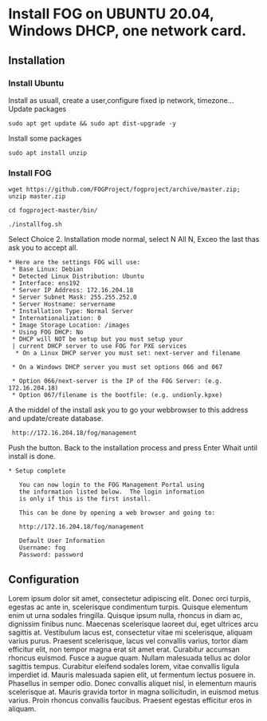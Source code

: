 # Install FOG on UBUNTU 20.04, Windows DHCP, one network card.
## Installation
### Install Ubuntu
Install as usuall, create a user,configure fixed ip network, timezone...
Update packages
``` {.bash}
sudo apt get update && sudo apt dist-upgrade -y
```
Install some packages
``` {.bash}
sudo apt install unzip
```
### Install FOG
``` {.bash}
wget https://github.com/FOGProject/fogproject/archive/master.zip; unzip master.zip
```
``` {.bash}
cd fogproject-master/bin/
```
``` {.bash}
./installfog.sh
```
Select Choice 2.
Installation mode normal, select N
All N, Exceo the last thas ask you to accept all.

``` {.bash}
* Here are the settings FOG will use:
 * Base Linux: Debian
 * Detected Linux Distribution: Ubuntu
 * Interface: ens192
 * Server IP Address: 172.16.204.18
 * Server Subnet Mask: 255.255.252.0
 * Server Hostname: servername
 * Installation Type: Normal Server
 * Internationalization: 0
 * Image Storage Location: /images
 * Using FOG DHCP: No
 * DHCP will NOT be setup but you must setup your
 | current DHCP server to use FOG for PXE services
  * On a Linux DHCP server you must set: next-server and filename

 * On a Windows DHCP server you must set options 066 and 067

 * Option 066/next-server is the IP of the FOG Server: (e.g. 172.16.204.18)
 * Option 067/filename is the bootfile: (e.g. undionly.kpxe)
```
A the middel of the install ask you to go your webbrowser to this address and update/create database.
``` {.bash}
 http://172.16.204.18/fog/management
```
Push the button.
Back to the installation process and press Enter
Whait until install is done.
``` {.bash}
* Setup complete

   You can now login to the FOG Management Portal using
   the information listed below.  The login information
   is only if this is the first install.

   This can be done by opening a web browser and going to:

   http://172.16.204.18/fog/management

   Default User Information
   Username: fog
   Password: password
```

## Configuration
Lorem ipsum dolor sit amet, consectetur adipiscing elit. Donec orci turpis, egestas ac ante in, scelerisque condimentum turpis. Quisque elementum enim ut urna sodales fringilla. Quisque ipsum nulla, rhoncus in diam ac, dignissim finibus nunc. Maecenas scelerisque laoreet dui, eget ultrices arcu sagittis at. Vestibulum lacus est, consectetur vitae mi scelerisque, aliquam varius purus. Praesent scelerisque, lacus vel
convallis varius, tortor diam efficitur elit, non tempor magna erat sit amet erat. Curabitur accumsan rhoncus euismod. Fusce a augue quam. Nullam malesuada tellus ac dolor sagittis tempus. Curabitur eleifend sodales lorem, vitae convallis ligula imperdiet id. Mauris malesuada sapien elit, ut fermentum lectus posuere in. Phasellus in semper odio. Donec convallis aliquet nisl, in elementum mauris scelerisque at. Mauris gravida tortor in magna sollicitudin, in euismod metus varius. Proin rhoncus convallis faucibus. Praesent egestas efficitur eros in aliquam.
